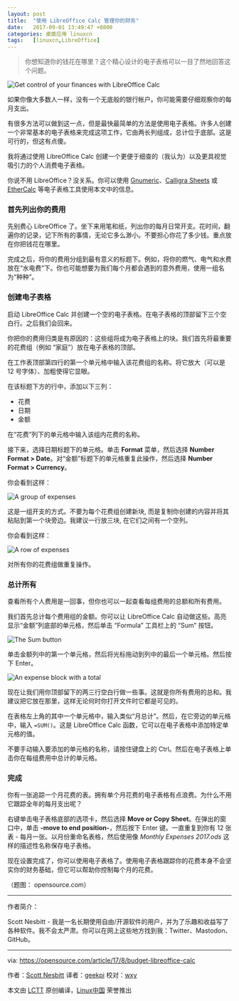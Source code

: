 ```yaml
---
layout: post
title:	"使用 LibreOffice Calc 管理你的财务"
date:	2017-09-01 13:49:47 +0800 
categories:	桌面应用 linuxcn 
tags:	[linuxcn,LibreOffice]
---
```




> 
> 你想知道你的钱花在哪里？这个精心设计的电子表格可以一目了然地回答这个问题。
> 
> 
> 


![Get control of your finances with LibreOffice Calc](/Asserts/Images//attachment/album/201709/01/134951eodh9pykzey9aloj.png "Get control of your finances with LibreOffice Calc")


如果你像大多数人一样，没有一个无底般的银行帐户。你可能需要仔细观察你的每月支出。


有很多方法可以做到这一点，但是最快最简单的方法是使用电子表格。许多人创建一个非常基本的电子表格来完成这项工作，它由两长列组成，总计位于底部。这是可行的，但这有点傻。


我将通过使用 LibreOffice Calc 创建一个更便于细查的（我认为）以及更具视觉吸引力的个人消费电子表格。


你说不用 LibreOffice？没关系。你可以使用 [Gnumeric](http://www.gnumeric.org/)、[Calligra Sheets](https://www.calligra.org/sheets/) 或 [EtherCalc](https://ethercalc.net/) 等电子表格工具使用本文中的信息。


### 首先列出你的费用


先别费心 LibreOffice 了。坐下来用笔和纸，列出你的每月日常开支。花时间，翻遍你的记录，记下所有的事情，无论它多么渺小。不要担心你花了多少钱。重点放在你把钱花在哪里。


完成之后，将你的费用分组到最有意义的标题下。例如，将你的燃气、电气和水费放在“水电费”下。你也可能想要为我们每个月都会遇到的意外费用，使用一组名为“种种”。


### 创建电子表格


启动 LibreOffice Calc 并创建一个空的电子表格。在电子表格的顶部留下三个空白行。之后我们会回来。


你把你的费用归类是有原因的：这些组将成为电子表格上的块。我们首先将最重要的花费组（例如 “家庭”）放在电子表格的顶部。


在工作表顶部第四行的第一个单元格中输入该花费组的名称。将它放大（可以是 12 号字体）、加粗使得它显眼。


在该标题下方的行中，添加以下三列：


* 花费
* 日期
* 金额


在“花费”列下的单元格中输入该组内花费的名称。


接下来，选择日期标题下的单元格。单击 **Format** 菜单，然后选择 **Number Format > Date**。对“金额”标题下的单元格重复此操作，然后选择 **Number Format > Currency**。


你会看到这样：


![A group of expenses](/Asserts/Images//attachment/album/201709/01/134952m97xz9x4l211jme9.png "A group of expenses")


这是一组开支的方式。不要为每个花费组创建新块, 而是复制你创建的内容并将其粘贴到第一个块旁边。我建议一行放三块, 在它们之间有一个空列。


你会看到这样：


![A row of expenses](/Asserts/Images//attachment/album/201709/01/134954ceeffemx28hhf1qr.png "A row of expenses")


对所有你的花费组做重复操作。


### 总计所有


查看所有个人费用是一回事，但你也可以一起查看每组费用的总额和所有费用。


我们首先总计每个费用组的金额。你可以让 LibreOffice Calc 自动做这些。高亮显示“金额”列底部的单元格，然后单击 “Formula” 工具栏上的 “Sum” 按钮。


![The Sum button](/Asserts/Images//attachment/album/201709/01/134954nnhnpxxebxbnxrol.png "The Sum button")


单击金额列中的第一个单元格，然后将光标拖动到列中的最后一个单元格。然后按下 Enter。


![An expense block with a total](/Asserts/Images//attachment/album/201709/01/134955qnznjewmqnpczmqw.png "An expense block with a total")


现在让我们用你顶部留下的两三行空白行做一些事。这就是你所有费用的总和。我建议把它放在那里，这样无论何时你打开文件时它都是可见的。


在表格左上角的其中一个单元格中，输入类似“月总计”。然后，在它旁边的单元格中，输入 `=SUM()`。这是 LibreOffice Calc 函数，它可以在电子表格中添加特定单元格的值。


不要手动输入要添加的单元格的名称，请按住键盘上的 Ctrl。然后在电子表格上单击你在每组费用中总计的单元格。


### 完成


你有一张追踪一个月花费的表。拥有单个月花费的电子表格有点浪费。为什么不用它跟踪全年的每月支出呢？


右键单击电子表格底部的选项卡，然后选择 **Move or Copy Sheet**。在弹出的窗口中，单击 **-move to end position-**，然后按下 Enter 键。一直重复到你有 12 张表 - 每月一张。以月份重命名表格，然后使用像 *Monthly Expenses 2017.ods* 这样的描述性名称保存电子表格。


现在设置完成了，你可以使用电子表格了。使用电子表格跟踪你的花费本身不会坚实你的财务基础，但它可以帮助你控制每个月的花费。


（题图： opensource.com）




---


作者简介：


Scott Nesbitt - 我是一名长期使用自由/开源软件的用户，并为了乐趣和收益写了各种软件。我不会太严肃。你可以在网上这些地方找到我：Twitter、Mastodon、GitHub。




---


via: <https://opensource.com/article/17/8/budget-libreoffice-calc>


作者：[Scott Nesbitt](https://opensource.com/users/scottnesbitt) 译者：[geekpi](https://github.com/geekpi) 校对：[wxy](https://github.com/wxy)


本文由 [LCTT](https://github.com/LCTT/TranslateProject) 原创编译，[Linux中国](https://linux.cn/) 荣誉推出
